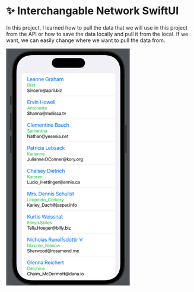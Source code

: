 # :sparkles: Interchangable Network SwiftUI
In this project, I learned how to pull the data that we will use in this project from the API or how to save the data locally and pull it from the local. If we want, we can easily change where we want to pull the data from.

<p float="left">
<img width="333" src="/Projects/007-Interchangable-Network-SwiftUI/ss/ss1.png">
</p>


